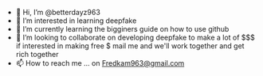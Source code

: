 - 👋 Hi, I’m @betterdayz963
- 👀 I’m interested in learning deepfake
- 🌱 I’m currently learning the bigginers guide on how to use github
- 💞️ I’m looking to collaborate on developing deepfake to make a lot of $$$ if interested in making free $ mail me and we'll work together and get rich together
- 📫 How to reach me ... on Fredkam963@gmail.com

<!---
betterdayz963/betterdayz963 is a ✨ special ✨ repository because its `README.md` (this file) appears on your GitHub profile.
You can click the Preview link to take a look at your changes.
--->

